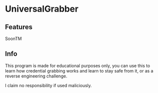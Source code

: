 # UniversalGrabber

## Features
SoonTM

## Info
This program is made for educational purposes only, you can use this to learn how credential grabbing works and learn to stay safe from it, or as a reverse engineering challenge.

I claim no responsibility if used maliciously.
